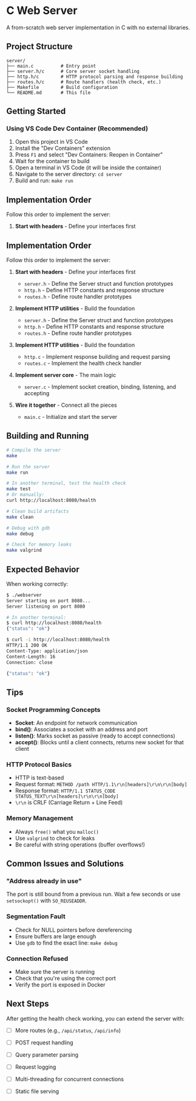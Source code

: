# C Web Server

A from-scratch web server implementation in C with no external libraries.

## Project Structure

```
server/
├── main.c          # Entry point
├── server.h/c      # Core server socket handling
├── http.h/c        # HTTP protocol parsing and response building
├── routes.h/c      # Route handlers (health check, etc.)
├── Makefile        # Build configuration
└── README.md       # This file
```

## Getting Started

### Using VS Code Dev Container (Recommended)

1. Open this project in VS Code
2. Install the "Dev Containers" extension
3. Press `F1` and select "Dev Containers: Reopen in Container"
4. Wait for the container to build
5. Open a terminal in VS Code (it will be inside the container)
6. Navigate to the server directory: `cd server`
7. Build and run: `make run`


## Implementation Order

Follow this order to implement the server:

1. **Start with headers** - Define your interfaces first

## Implementation Order

Follow this order to implement the server:

1. **Start with headers** - Define your interfaces first
   - `server.h` - Define the Server struct and function prototypes
   - `http.h` - Define HTTP constants and response structure
   - `routes.h` - Define route handler prototypes

2. **Implement HTTP utilities** - Build the foundation
   
   - `server.h` - Define the Server struct and function prototypes
   - `http.h` - Define HTTP constants and response structure
   - `routes.h` - Define route handler prototypes

2. **Implement HTTP utilities** - Build the foundation
   - `http.c` - Implement response building and request parsing
   - `routes.c` - Implement the health check handler

3. **Implement server core** - The main logic
   - `server.c` - Implement socket creation, binding, listening, and accepting

4. **Wire it together** - Connect all the pieces
   - `main.c` - Initialize and start the server

## Building and Running

```bash
# Compile the server
make

# Run the server
make run

# In another terminal, test the health check
make test
# Or manually:
curl http://localhost:8080/health

# Clean build artifacts
make clean

# Debug with gdb
make debug

# Check for memory leaks
make valgrind
```

## Expected Behavior

When working correctly:

```bash
$ ./webserver
Server starting on port 8080...
Server listening on port 8080

# In another terminal:
$ curl http://localhost:8080/health
{"status": "ok"}

$ curl -i http://localhost:8080/health
HTTP/1.1 200 OK
Content-Type: application/json
Content-Length: 16
Connection: close

{"status": "ok"}
```

## Tips

### Socket Programming Concepts
- **Socket**: An endpoint for network communication
- **bind()**: Associates a socket with an address and port
- **listen()**: Marks socket as passive (ready to accept connections)
- **accept()**: Blocks until a client connects, returns new socket for that client

### HTTP Protocol Basics
- HTTP is text-based
- Request format: `METHOD /path HTTP/1.1\r\n[headers]\r\n\r\n[body]`
- Response format: `HTTP/1.1 STATUS_CODE STATUS_TEXT\r\n[headers]\r\n\r\n[body]`
- `\r\n` is CRLF (Carriage Return + Line Feed)

### Memory Management
- Always `free()` what you `malloc()`
- Use `valgrind` to check for leaks
- Be careful with string operations (buffer overflows!)

## Common Issues and Solutions

### "Address already in use"
The port is still bound from a previous run. Wait a few seconds or use `setsockopt()` with `SO_REUSEADDR`.

### Segmentation Fault
- Check for NULL pointers before dereferencing
- Ensure buffers are large enough
- Use `gdb` to find the exact line: `make debug`

### Connection Refused
- Make sure the server is running
- Check that you're using the correct port
- Verify the port is exposed in Docker

## Next Steps

After getting the health check working, you can extend the server with:
- [ ] More routes (e.g., `/api/status`, `/api/info`)
- [ ] POST request handling
- [ ] Query parameter parsing
- [ ] Request logging
- [ ] Multi-threading for concurrent connections
- [ ] Static file serving


